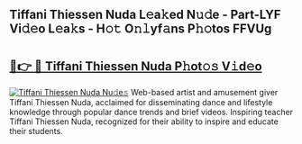 ## Tiffani Thiessen Nuda L𝚎a𝚔ed N𝚞𝚍e - Part-LYF Vi𝚍𝚎o L𝚎a𝚔s - H𝚘𝚝 O𝚗𝚕yf𝚊ns P𝚑𝚘tos FFVUg

# <h2><a href="http://kfb2xf.oniu.top/?m=Tiffani+Thiessen+Nuda">🔗👉 🔴 Tiffani Thiessen Nuda P𝚑ot𝚘𝚜 V𝚒d𝚎o</a></h2>

[![Tiffani Thiessen Nuda Nu𝚍e𝚜](https://i.imgur.com/0qMVB7G.gif)](http://kfb2xf.oniu.top/?m=Tiffani+Thiessen+Nuda)
Web-based artist and amusement giver Tiffani Thiessen Nuda, acclaimed for disseminating dance and lifestyle knowledge through popular dance trends and brief videos. Inspiring teacher Tiffani Thiessen Nuda, recognized for their ability to inspire and educate their students.  

